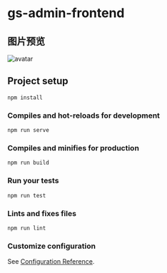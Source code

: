 # gs-admin-frontend

## 图片预览
![avatar](https://fastdfs.netconcepts.cn/group1/M00/00/01/CgknIV66niGAfhiBAAsNmT5SlTI841.png)

## Project setup
```
npm install
```

### Compiles and hot-reloads for development
```
npm run serve
```

### Compiles and minifies for production
```
npm run build
```

### Run your tests
```
npm run test
```

### Lints and fixes files
```
npm run lint
```

### Customize configuration
See [Configuration Reference](https://cli.vuejs.org/config/).
